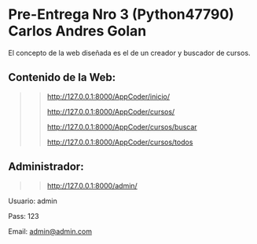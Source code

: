 # Pre-Entrega Nro 3 (Python47790) Carlos Andres Golan

El concepto de la web diseñada es el de un creador y buscador de cursos.

## Contenido de la Web:

>> http://127.0.0.1:8000/AppCoder/inicio/
>> 
>> http://127.0.0.1:8000/AppCoder/cursos/
>> 
>> http://127.0.0.1:8000/AppCoder/cursos/buscar
>> 
>> http://127.0.0.1:8000/AppCoder/cursos/todos


## Administrador:

>> http://127.0.0.1:8000/admin/
>> 
Usuario: admin

Pass: 123

Email: admin@admin.com

